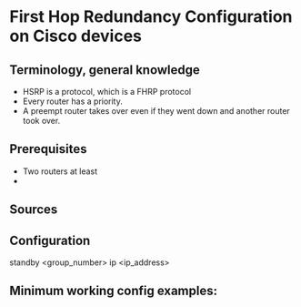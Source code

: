 # First Hop Redundancy Configuration on Cisco devices

Terminology, general knowledge
---
- HSRP is a protocol, which is a FHRP protocol
- Every router has a priority.
- A preempt router takes over even if they went down and another router took over.

Prerequisites
---
- Two routers at least
- 

Sources
---


Configuration
---

standby <group_number> ip <ip_address>


Minimum working config examples:
---
